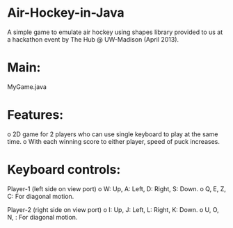 Air-Hockey-in-Java
==================

A simple game to emulate air hockey using shapes library provided to us at a hackathon event by The Hub @ UW-Madison (April 2013).

Main:
=====
MyGame.java

Features:
=========
o 2D game for 2 players who can use single keyboard to play at the same time.
o With each winning score to either player, speed of puck increases.

Keyboard controls:
==================
Player-1 (left side on view port)
o W: Up, A: Left, D: Right, S: Down.
o Q, E, Z, C: For diagonal motion.

Player-2 (right side on view port)
o I: Up, J: Left, L: Right, K: Down.
o U, O, N, <dot>: For diagonal motion.
